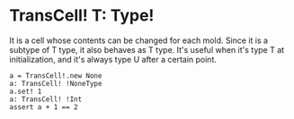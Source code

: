 # TransCell! T: Type!

It is a cell whose contents can be changed for each mold. Since it is a subtype of T type, it also behaves as T type.
It's useful when it's type T at initialization, and it's always type U after a certain point.

``` erg
a = TransCell!.new None
a: TransCell! !NoneType
a.set! 1
a: TransCell! !Int
assert a + 1 == 2
```